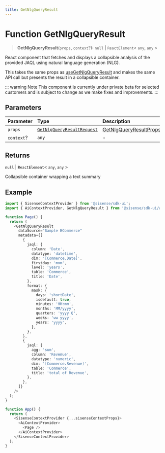 ```yaml
---
title: GetNlgQueryResult
---
```


# Function GetNlgQueryResult <Badge type="beta" text="Beta" />

> **GetNlgQueryResult**(`props`, `context`?): `null` \| `ReactElement`\< `any`, `any` \>

React component that fetches and displays a collapsible analysis of the provided JAQL using natural language generation (NLG).

This takes the same props as [useGetNlgQueryResult](function.useGetNlgQueryResult.md) and makes the same API call but presents the result in a collapsible container.

::: warning Note
This component is currently under private beta for selected customers and is subject to change as we make fixes and improvements.
:::

## Parameters

| Parameter | Type | Description |
| :------ | :------ | :------ |
| `props` | [`GetNlgQueryResultRequest`](../interfaces/interface.GetNlgQueryResultRequest.md) | [GetNlgQueryResultProps](../type-aliases/type-alias.GetNlgQueryResultProps.md) |
| `context`? | `any` | - |

## Returns

`null` \| `ReactElement`\< `any`, `any` \>

Collapsible container wrapping a text summary

## Example

```ts
import { SisenseContextProvider } from '@sisense/sdk-ui';
import { AiContextProvider, GetNlgQueryResult } from '@sisense/sdk-ui/ai';

function Page() {
  return (
    <GetNlgQueryResult
      dataSource="Sample ECommerce"
      metadata={[
        {
          jaql: {
            column: 'Date',
            datatype: 'datetime',
            dim: '[Commerce.Date]',
            firstday: 'mon',
            level: 'years',
            table: 'Commerce',
            title: 'Date',
          },
          format: {
            mask: {
              days: 'shortDate',
              isdefault: true,
              minutes: 'HH:mm',
              months: 'MM/yyyy',
              quarters: 'yyyy Q',
              weeks: 'ww yyyy',
              years: 'yyyy',
            },
          },
        },
        {
          jaql: {
            agg: 'sum',
            column: 'Revenue',
            datatype: 'numeric',
            dim: '[Commerce.Revenue]',
            table: 'Commerce',
            title: 'total of Revenue',
          },
        },
      ]}
    />
  );
}

function App() {
  return (
    <SisenseContextProvider {...sisenseContextProps}>
      <AiContextProvider>
        <Page />
      </AiContextProvider>
    </SisenseContextProvider>
  );
}
```
